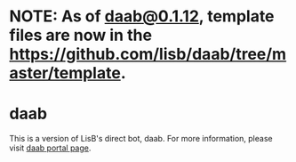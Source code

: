 # NOTE: As of daab@0.1.12, template files are now in the <https://github.com/lisb/daab/tree/master/template>.

# daab

This is a version of LisB's direct bot, daab.
For more information, please visit [daab portal page](https://direct4b.com/ja/bot/).
